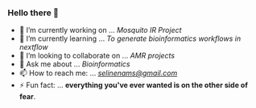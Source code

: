 ### Hello there 👋


- 🔭 I’m currently working on ... *Mosquito IR Project*
- 🌱 I’m currently learning ... *To generate bioinformatics workflows in nextflow*
- 👯 I’m looking to collaborate on ... *AMR projects*
- 💬 Ask me about ... *Bioinformatics*
- 📫 How to reach me: ... *selinenams@gmail.com*
- ⚡ Fun fact: ... **everything you've ever wanted is on the other side of fear**.
